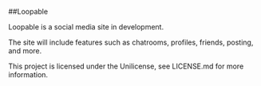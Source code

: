 ##Loopable


Loopable is a social media site in development.

The site will include features such as chatrooms, profiles, friends, posting, and more.

This project is licensed under the Unilicense, see LICENSE.md for more information.
